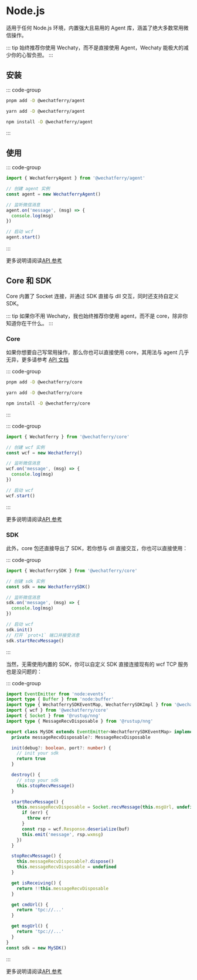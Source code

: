 # Node.js

适用于任何 Node.js 环境，内置强大且易用的 Agent 库，涵盖了绝大多数常用微信操作。

::: tip
始终推荐你使用 Wechaty，而不是直接使用 Agent，Wechaty 能极大的减少你的心智负担。
:::

## 安装

::: code-group
  ```bash [pnpm]
  pnpm add -D @wechatferry/agent
  ```
  ```bash [yarn]
  yarn add -D @wechatferry/agent
  ```
  ```bash [npm]
  npm install -D @wechatferry/agent
  ```
:::

## 使用

::: code-group
```ts twoslash [index.ts]
import { WechatferryAgent } from '@wechatferry/agent'

// 创建 agent 实例
const agent = new WechatferryAgent()

// 监听微信消息
agent.on('message', (msg) => {
  console.log(msg)
})

// 启动 wcf
agent.start()
```
:::

更多说明请阅读[API 参考](https://www.jsdocs.io/package/@wechatferry/agent)

## Core 和 SDK

Core 内置了 Socket 连接，并通过 SDK 直接与 dll 交互，同时还支持自定义 SDK。

::: tip
如果你不用 Wechaty，我也始终推荐你使用 agent，而不是 core，除非你知道你在干什么。
:::

### Core

如果你想要自己写常用操作，那么你也可以直接使用 core，其用法与 agent 几乎无异，更多请参考 [API 文档](https://www.jsdocs.io/package/@wechatferry/core)

::: code-group
  ```bash [pnpm]
  pnpm add -D @wechatferry/core
  ```
  ```bash [yarn]
  yarn add -D @wechatferry/core
  ```
  ```bash [npm]
  npm install -D @wechatferry/core
  ```
:::

::: code-group
```ts twoslash [index.ts]
import { Wechatferry } from '@wechatferry/core'

// 创建 wcf 实例
const wcf = new Wechatferry()

// 监听微信消息
wcf.on('message', (msg) => {
  console.log(msg)
})

// 启动 wcf
wcf.start()
```
:::

更多说明请阅读[API 参考](https://www.jsdocs.io/package/@wechatferry/core)

### SDK

此外，core 包还直接导出了 SDK，若你想与 dll 直接交互，你也可以直接使用：

::: code-group
```ts twoslash [index.ts]
import { WechatferrySDK } from '@wechatferry/core'

// 创建 sdk 实例
const sdk = new WechatferrySDK()

// 监听微信消息
sdk.on('message', (msg) => {
  console.log(msg)
})

// 启动 wcf
sdk.init()
// 打开 `prot+1` 端口并接受消息
sdk.startRecvMessage()
```
:::

当然，无需使用内置的 SDK，你可以自定义 SDK 直接连接现有的 wcf TCP 服务也是没问题的：

::: code-group
```ts twoslash [mysdk.ts]
import EventEmitter from 'node:events'
import type { Buffer } from 'node:buffer'
import type { WechatferrySDKEventMap, WechatferrySDKImpl } from '@wechatferry/core'
import { wcf } from '@wechatferry/core'
import { Socket } from '@rustup/nng'
import type { MessageRecvDisposable } from '@rustup/nng'

export class MySDK extends EventEmitter<WechatferrySDKEventMap> implements WechatferrySDKImpl {
  private messageRecvDisposable?: MessageRecvDisposable

  init(debug?: boolean, port?: number) {
    // init your sdk
    return true
  }

  destroy() {
    // stop your sdk
    this.stopRecvMessage()
  }

  startRecvMessage() {
    this.messageRecvDisposable = Socket.recvMessage(this.msgUrl, undefined, (err: unknown | undefined, buf: Buffer) => {
      if (err) {
        throw err
      }
      const rsp = wcf.Response.deserialize(buf)
      this.emit('message', rsp.wxmsg)
    })
  }

  stopRecvMessage() {
    this.messageRecvDisposable?.dispose()
    this.messageRecvDisposable = undefined
  }

  get isReceiving() {
    return !!this.messageRecvDisposable
  }

  get cmdUrl() {
    return 'tpc://...'
  }

  get msgUrl() {
    return 'tpc://...'
  }
}
const sdk = new MySDK()
```
:::

更多说明请阅读[API 参考](https://www.jsdocs.io/package/@wechatferry/core)
